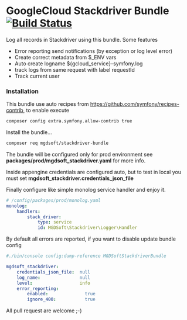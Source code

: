 # GoogleCloud Stackdriver Bundle [![Build Status](https://travis-ci.com/MGDSoft/stackdriver-bundle.svg?branch=master)](https://travis-ci.com/MGDSoft/stackdriver-bundle)

Log all records in Stackdriver using this bundle. Some features

- Error reporting send notifications (by exception or log level error)
- Create correct metadata from $_ENV vars
- Auto create logname ${gcloud_service}-symfony.log
- track logs from same request with label requestId
- Track current user

### Installation

This bundle use auto recipes from https://github.com/symfony/recipes-contrib, to enable execute 

```sh
composer config extra.symfony.allow-contrib true
```

Install the bundle...

```sh
composer req mgdsoft/stackdriver-bundle
```

The bundle  will be configured only for prod environment see **packages/prod/mgdsoft_stackdriver.yaml** for more info.

Inside appengine credentials are configured auto, but to test in local you must set **mgdsoft_stackdriver.credentials_json_file**
  
Finally configure like simple monolog service handler and enjoy it.  

```yaml
# /config/packages/prod/monolog.yaml
monolog:
    handlers:
        stack_driver:
            type: service
            id: MGDSoft\Stackdriver\Logger\Handler
```

By default all errors are reported, if you want to disable update bundle config 

```yaml
#./bin/console config:dump-reference MGDSoftStackdriverBundle

mgdsoft_stackdriver:
    credentials_json_file:  null
    log_name:               null
    level:                  info
    error_reporting:
        enabled:              true
        ignore_400:           true
```

All pull request are welcome ;-)
